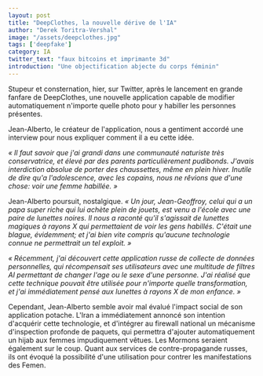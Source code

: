 ```yaml
---
layout: post
title: "DeepClothes, la nouvelle dérive de l'IA"
author: "Derek Toritra-Vershal"
image: "/assets/deepclothes.jpg"
tags: ['deepfake']
category: IA
twitter_text: "faux bitcoins et imprimante 3d"
introduction: "Une objectification abjecte du corps féminin"
---
```


Stupeur et consternation, hier, sur Twitter, après le lancement en grande
fanfare de DeepClothes, une nouvelle application capable de modifier
automatiquement n'importe quelle photo pour y habiller les personnes
présentes.

Jean-Alberto, le créateur de l'application, nous a gentiment accordé une
interview pour nous expliquer comment il a eu cette idée.

*« Il faut savoir que j'ai grandi dans une communauté naturiste très
conservatrice, et élevé par des parents particulièrement pudibonds. J'avais
interdiction absolue de porter des chaussettes, même en plein hiver.
Inutile de dire qu'a l'adolescence, avec les copains, nous ne rêvions que
d'une chose: voir une femme habillée. »*

Jean-Alberto poursuit, nostalgique. *« Un jour, Jean-Geoffroy, celui qui
a un papa super riche qui lui achète plein de jouets, est venu a l'école
avec une paire de lunettes noires. Il nous a raconté qu'il s'agissait de
lunettes magiques à rayons X qui permettaient de voir les gens habillés.
C'était une blague, évidemment; et j'ai bien vite compris qu'aucune
technologie connue ne permettrait un tel exploit. »*

*« Récemment, j'ai découvert cette application russe de collecte de données
personnelles, qui récompensait ses utilisateurs avec une multitude de filtres
AI permettant de changer l'age ou le sexe d'une personne. J'ai réalisé que
cette technique pouvait être utilisée pour n'importe quelle transformation,
et j'ai immédiatement pensé aux lunettes à rayons X de mon enfance. »*

Cependant, Jean-Alberto semble avoir mal évalué l'impact social de son
application potache. L'Iran a immédiatement annoncé son intention d'acquérir
cette technologie, et d'intégrer au firewall national un mécanisme d'inspection
profonde de paquets, qui permettra d'ajouter automatiquement un hijab aux
femmes impudiquement vêtues. Les Mormons seraient également sur le coup. Quant
aux services de contre-propagande russes, ils ont évoqué la possibilité
d'une utilisation pour contrer les manifestations des Femen.
